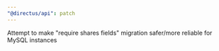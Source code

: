 ```yaml
---
"@directus/api": patch
---
```


Attempt to make "require shares fields" migration safer/more reliable for MySQL instances
